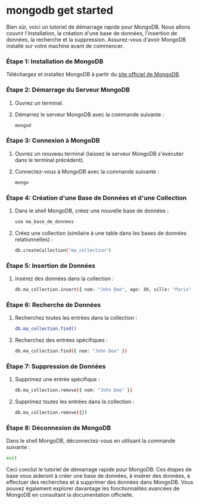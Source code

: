 # mongodb get started

Bien sûr, voici un tutoriel de démarrage rapide pour MongoDB. Nous allons couvrir l'installation, la création d'une base de données, l'insertion de données, la recherche et la suppression. Assurez-vous d'avoir MongoDB installé sur votre machine avant de commencer.

### Étape 1: Installation de MongoDB

Téléchargez et installez MongoDB à partir du [site officiel de MongoDB](https://www.mongodb.com/try/download/community).

### Étape 2: Démarrage du Serveur MongoDB

1. Ouvrez un terminal.

2. Démarrez le serveur MongoDB avec la commande suivante :
   ```bash
   mongod
   ```

### Étape 3: Connexion à MongoDB

1. Ouvrez un nouveau terminal (laissez le serveur MongoDB s'exécuter dans le terminal précédent).

2. Connectez-vous à MongoDB avec la commande suivante :
   ```bash
   mongo
   ```

### Étape 4: Création d'une Base de Données et d'une Collection

1. Dans le shell MongoDB, créez une nouvelle base de données :
   ```bash
   use ma_base_de_donnees
   ```

2. Créez une collection (similaire à une table dans les bases de données relationnelles) :
   ```bash
   db.createCollection("ma_collection")
   ```

### Étape 5: Insertion de Données

1. Insérez des données dans la collection :
   ```bash
   db.ma_collection.insert({ nom: "John Doe", age: 30, ville: "Paris" })
   ```

### Étape 6: Recherche de Données

1. Recherchez toutes les entrées dans la collection :
   ```bash
   db.ma_collection.find()
   ```

2. Recherchez des entrées spécifiques :
   ```bash
   db.ma_collection.find({ nom: "John Doe" })
   ```

### Étape 7: Suppression de Données

1. Supprimez une entrée spécifique :
   ```bash
   db.ma_collection.remove({ nom: "John Doe" })
   ```

2. Supprimez toutes les entrées dans la collection :
   ```bash
   db.ma_collection.remove({})
   ```

### Étape 8: Déconnexion de MongoDB

Dans le shell MongoDB, déconnectez-vous en utilisant la commande suivante :
   ```bash
   exit
   ```

Ceci conclut le tutoriel de démarrage rapide pour MongoDB. Ces étapes de base vous aideront à créer une base de données, à insérer des données, à effectuer des recherches et à supprimer des données dans MongoDB. Vous pouvez également explorer davantage les fonctionnalités avancées de MongoDB en consultant la documentation officielle.

